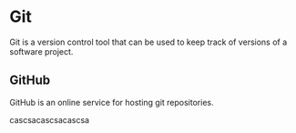 # Git

Git is a version control tool that can be used to keep track of versions of a software project.

## GitHub

GitHub is an online service for hosting git repositories.



cascsacascsacascsa